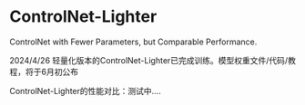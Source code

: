 # ControlNet-Lighter
ControlNet with Fewer Parameters, but Comparable Performance.

2024/4/26  轻量化版本的ControlNet-Lighter已完成训练。模型权重文件/代码/教程，将于6月初公布

ControlNet-Lighter的性能对比：测试中....

